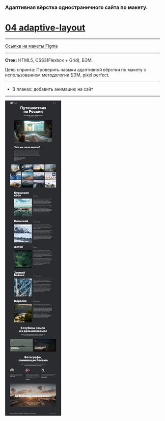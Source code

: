 ### Адаптивная вёрстка одностраничного сайта по макету.
# [04 adaptive-layout](https://gisma87.github.io/02_Travel_in_Russia/ "адаптивная вёрстка по макету") 
* * * * *
[Ссылка на макеты Figma](https://www.figma.com/file/MTZ7K0gUaN07iNIj8YCcLm/Russia-%2F-desktop-%2B-mobile?node-id=0%3A1)
* * * * *
**Стек:** HTML5, CSS3(Flexbox + Grid), БЭМ.

Цель спринта: Проверить навыки адаптивной вёрстки по макету c использованием методологии БЭМ, pixel perfect.

* * * * *
- В планах: добавить анимацию на сайт
* * * * *

![макет 1440 в jpg](https://github.com/gisma87/02_Travel_in_Russia/blob/master/TravelInRussia1440mini.jpg)

